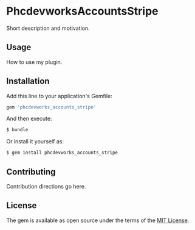 # PhcdevworksAccountsStripe
Short description and motivation.

## Usage
How to use my plugin.

## Installation
Add this line to your application's Gemfile:

```ruby
gem 'phcdevworks_accounts_stripe'
```

And then execute:
```bash
$ bundle
```

Or install it yourself as:
```bash
$ gem install phcdevworks_accounts_stripe
```

## Contributing
Contribution directions go here.

## License
The gem is available as open source under the terms of the [MIT License](https://opensource.org/licenses/MIT).
